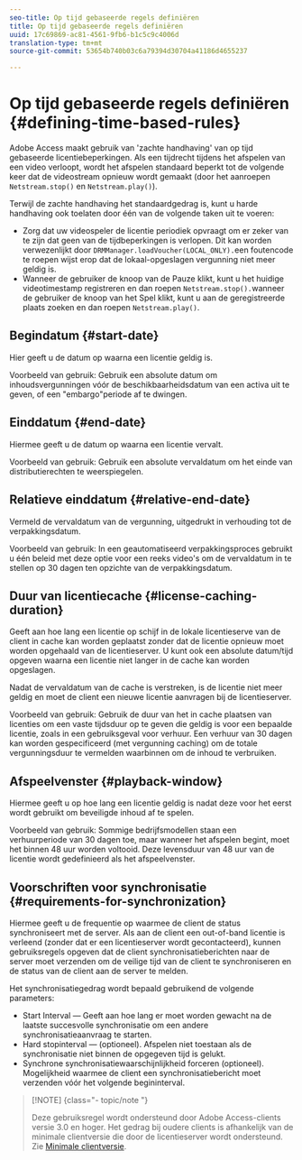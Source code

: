 ```yaml
---
seo-title: Op tijd gebaseerde regels definiëren
title: Op tijd gebaseerde regels definiëren
uuid: 17c69869-ac81-4561-9fb6-b1c5c9c4006d
translation-type: tm+mt
source-git-commit: 53654b740b03c6a79394d30704a41186d4655237

---
```



# Op tijd gebaseerde regels definiëren {#defining-time-based-rules}

Adobe Access maakt gebruik van &#39;zachte handhaving&#39; van op tijd gebaseerde licentiebeperkingen. Als een tijdrecht tijdens het afspelen van een video verloopt, wordt het afspelen standaard beperkt tot de volgende keer dat de videostream opnieuw wordt gemaakt (door het aanroepen `Netstream.stop()` en `Netstream.play()`).

Terwijl de zachte handhaving het standaardgedrag is, kunt u harde handhaving ook toelaten door één van de volgende taken uit te voeren:

* Zorg dat uw videospeler de licentie periodiek opvraagt om er zeker van te zijn dat geen van de tijdbeperkingen is verlopen. Dit kan worden verwezenlijkt door `DRMManager.loadVoucher(LOCAL_ONLY).`een foutencode te roepen wijst erop dat de lokaal-opgeslagen vergunning niet meer geldig is.
* Wanneer de gebruiker de knoop van de Pauze klikt, kunt u het huidige videotimestamp registreren en dan roepen `Netstream.stop().`wanneer de gebruiker de knoop van het Spel klikt, kunt u aan de geregistreerde plaats zoeken en dan roepen `Netstream.play()`.

## Begindatum {#start-date}

Hier geeft u de datum op waarna een licentie geldig is.

Voorbeeld van gebruik: Gebruik een absolute datum om inhoudsvergunningen vóór de beschikbaarheidsdatum van een activa uit te geven, of een &quot;embargo&quot;periode af te dwingen.

## Einddatum {#end-date}

Hiermee geeft u de datum op waarna een licentie vervalt.

Voorbeeld van gebruik: Gebruik een absolute vervaldatum om het einde van distributierechten te weerspiegelen.

## Relatieve einddatum {#relative-end-date}

Vermeld de vervaldatum van de vergunning, uitgedrukt in verhouding tot de verpakkingsdatum.

Voorbeeld van gebruik: In een geautomatiseerd verpakkingsproces gebruikt u één beleid met deze optie voor een reeks video&#39;s om de vervaldatum in te stellen op 30 dagen ten opzichte van de verpakkingsdatum.

## Duur van licentiecache {#license-caching-duration}

Geeft aan hoe lang een licentie op schijf in de lokale licentieserve van de client in cache kan worden geplaatst zonder dat de licentie opnieuw moet worden opgehaald van de licentieserver. U kunt ook een absolute datum/tijd opgeven waarna een licentie niet langer in de cache kan worden opgeslagen.

Nadat de vervaldatum van de cache is verstreken, is de licentie niet meer geldig en moet de client een nieuwe licentie aanvragen bij de licentieserver.

Voorbeeld van gebruik: Gebruik de duur van het in cache plaatsen van licenties om een vaste tijdsduur op te geven die geldig is voor een bepaalde licentie, zoals in een gebruiksgeval voor verhuur. Een verhuur van 30 dagen kan worden gespecificeerd (met vergunning caching) om de totale vergunningsduur te vermelden waarbinnen om de inhoud te verbruiken.

## Afspeelvenster {#playback-window}

Hiermee geeft u op hoe lang een licentie geldig is nadat deze voor het eerst wordt gebruikt om beveiligde inhoud af te spelen.

Voorbeeld van gebruik: Sommige bedrijfsmodellen staan een verhuurperiode van 30 dagen toe, maar wanneer het afspelen begint, moet het binnen 48 uur worden voltooid. Deze levensduur van 48 uur van de licentie wordt gedefinieerd als het afspeelvenster.

## Voorschriften voor synchronisatie {#requirements-for-synchronization}

Hiermee geeft u de frequentie op waarmee de client de status synchroniseert met de server. Als aan de client een out-of-band licentie is verleend (zonder dat er een licentieserver wordt gecontacteerd), kunnen gebruiksregels opgeven dat de client synchronisatieberichten naar de server moet verzenden om de veilige tijd van de client te synchroniseren en de status van de client aan de server te melden.

Het synchronisatiegedrag wordt bepaald gebruikend de volgende parameters:

* Start Interval — Geeft aan hoe lang er moet worden gewacht na de laatste succesvolle synchronisatie om een andere synchronisatieaanvraag te starten.
* Hard stopinterval — (optioneel). Afspelen niet toestaan als de synchronisatie niet binnen de opgegeven tijd is gelukt.
* Synchrone synchronisatiewaarschijnlijkheid forceren (optioneel). Mogelijkheid waarmee de client een synchronisatiebericht moet verzenden vóór het volgende begininterval.

>[!NOTE] {class=&quot;- topic/note &quot;}
>
>Deze gebruiksregel wordt ondersteund door Adobe Access-clients versie 3.0 en hoger. Het gedrag bij oudere clients is afhankelijk van de minimale clientversie die door de licentieserver wordt ondersteund. Zie [Minimale clientversie](../../../../aaxs-protecting-content/content-implementing-the-license-server/content-handling-license-reqs/content-minimum-client-version.md).